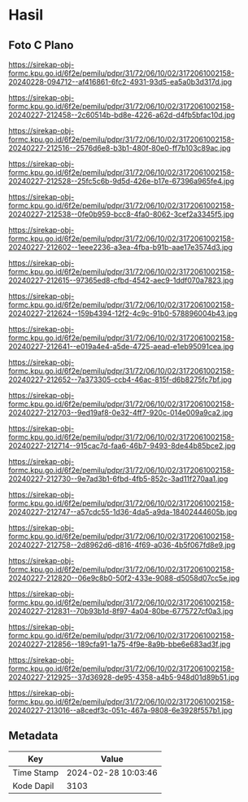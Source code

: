 # Hasil

## Foto C Plano

https://sirekap-obj-formc.kpu.go.id/6f2e/pemilu/pdpr/31/72/06/10/02/3172061002158-20240228-094712--af416861-6fc2-4931-93d5-ea5a0b3d317d.jpg

https://sirekap-obj-formc.kpu.go.id/6f2e/pemilu/pdpr/31/72/06/10/02/3172061002158-20240227-212458--2c60514b-bd8e-4226-a62d-d4fb5bfac10d.jpg

https://sirekap-obj-formc.kpu.go.id/6f2e/pemilu/pdpr/31/72/06/10/02/3172061002158-20240227-212516--2576d6e8-b3b1-480f-80e0-ff7b103c89ac.jpg

https://sirekap-obj-formc.kpu.go.id/6f2e/pemilu/pdpr/31/72/06/10/02/3172061002158-20240227-212528--25fc5c6b-9d5d-426e-b17e-67396a965fe4.jpg

https://sirekap-obj-formc.kpu.go.id/6f2e/pemilu/pdpr/31/72/06/10/02/3172061002158-20240227-212538--0fe0b959-bcc8-4fa0-8062-3cef2a3345f5.jpg

https://sirekap-obj-formc.kpu.go.id/6f2e/pemilu/pdpr/31/72/06/10/02/3172061002158-20240227-212602--1eee2236-a3ea-4fba-b91b-aae17e3574d3.jpg

https://sirekap-obj-formc.kpu.go.id/6f2e/pemilu/pdpr/31/72/06/10/02/3172061002158-20240227-212615--97365ed8-cfbd-4542-aec9-1ddf070a7823.jpg

https://sirekap-obj-formc.kpu.go.id/6f2e/pemilu/pdpr/31/72/06/10/02/3172061002158-20240227-212624--159b4394-12f2-4c9c-91b0-578896004b43.jpg

https://sirekap-obj-formc.kpu.go.id/6f2e/pemilu/pdpr/31/72/06/10/02/3172061002158-20240227-212641--e019a4e4-a5de-4725-aead-e1eb95091cea.jpg

https://sirekap-obj-formc.kpu.go.id/6f2e/pemilu/pdpr/31/72/06/10/02/3172061002158-20240227-212652--7a373305-ccb4-46ac-815f-d6b8275fc7bf.jpg

https://sirekap-obj-formc.kpu.go.id/6f2e/pemilu/pdpr/31/72/06/10/02/3172061002158-20240227-212703--9ed19af8-0e32-4ff7-920c-014e009a9ca2.jpg

https://sirekap-obj-formc.kpu.go.id/6f2e/pemilu/pdpr/31/72/06/10/02/3172061002158-20240227-212714--915cac7d-faa6-46b7-9493-8de44b85bce2.jpg

https://sirekap-obj-formc.kpu.go.id/6f2e/pemilu/pdpr/31/72/06/10/02/3172061002158-20240227-212730--9e7ad3b1-6fbd-4fb5-852c-3ad11f270aa1.jpg

https://sirekap-obj-formc.kpu.go.id/6f2e/pemilu/pdpr/31/72/06/10/02/3172061002158-20240227-212747--a57cdc55-1d36-4da5-a9da-18402444605b.jpg

https://sirekap-obj-formc.kpu.go.id/6f2e/pemilu/pdpr/31/72/06/10/02/3172061002158-20240227-212758--2d8962d6-d816-4f69-a036-4b5f067fd8e9.jpg

https://sirekap-obj-formc.kpu.go.id/6f2e/pemilu/pdpr/31/72/06/10/02/3172061002158-20240227-212820--06e9c8b0-50f2-433e-9088-d5058d07cc5e.jpg

https://sirekap-obj-formc.kpu.go.id/6f2e/pemilu/pdpr/31/72/06/10/02/3172061002158-20240227-212831--70b93b1d-8f97-4a04-80be-6775727cf0a3.jpg

https://sirekap-obj-formc.kpu.go.id/6f2e/pemilu/pdpr/31/72/06/10/02/3172061002158-20240227-212856--189cfa91-1a75-4f9e-8a9b-bbe6e683ad3f.jpg

https://sirekap-obj-formc.kpu.go.id/6f2e/pemilu/pdpr/31/72/06/10/02/3172061002158-20240227-212925--37d36928-de95-4358-a4b5-948d01d89b51.jpg

https://sirekap-obj-formc.kpu.go.id/6f2e/pemilu/pdpr/31/72/06/10/02/3172061002158-20240227-213016--a8cedf3c-051c-467a-9808-6e3928f557b1.jpg


## Metadata

| Key        | Value               |
| ---------- | ------------------- |
| Time Stamp | 2024-02-28 10:03:46 |
| Kode Dapil | 3103                |



